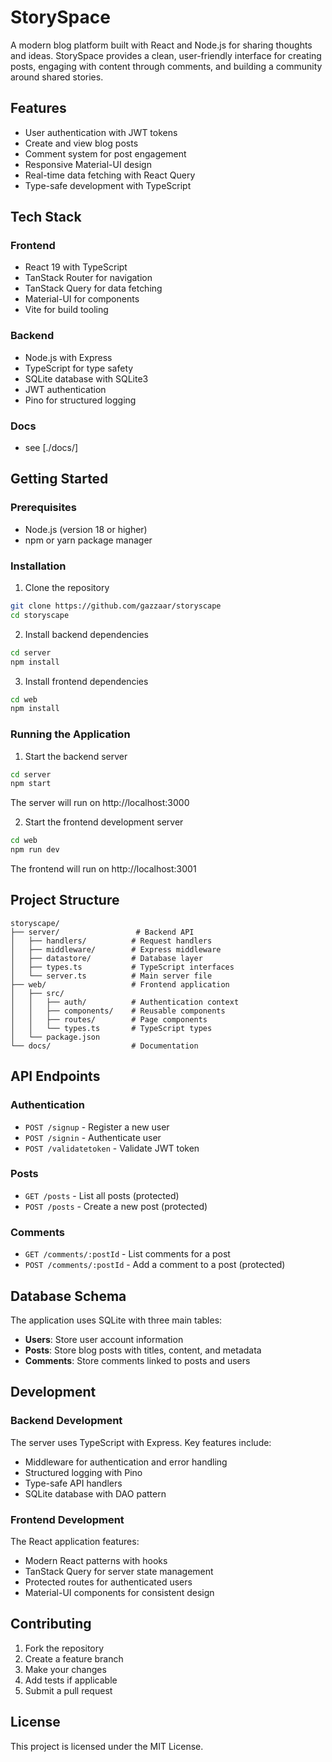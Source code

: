 # StorySpace

A modern blog platform built with React and Node.js for sharing thoughts and ideas. StorySpace provides a clean, user-friendly interface for creating posts, engaging with content through comments, and building a community around shared stories.

## Features

- User authentication with JWT tokens
- Create and view blog posts
- Comment system for post engagement
- Responsive Material-UI design
- Real-time data fetching with React Query
- Type-safe development with TypeScript

## Tech Stack

### Frontend

- React 19 with TypeScript
- TanStack Router for navigation
- TanStack Query for data fetching
- Material-UI for components
- Vite for build tooling

### Backend

- Node.js with Express
- TypeScript for type safety
- SQLite database with SQLite3
- JWT authentication
- Pino for structured logging

### Docs

- see [./docs/]

## Getting Started

### Prerequisites

- Node.js (version 18 or higher)
- npm or yarn package manager

### Installation

1. Clone the repository

```bash
git clone https://github.com/gazzaar/storyscape
cd storyscape
```

2. Install backend dependencies

```bash
cd server
npm install
```

3. Install frontend dependencies

```bash
cd web
npm install
```

### Running the Application

1. Start the backend server

```bash
cd server
npm start
```

The server will run on http://localhost:3000

2. Start the frontend development server

```bash
cd web
npm run dev
```

The frontend will run on http://localhost:3001

## Project Structure

```
storyscape/
├── server/                 # Backend API
│   ├── handlers/          # Request handlers
│   ├── middleware/        # Express middleware
│   ├── datastore/         # Database layer
│   ├── types.ts           # TypeScript interfaces
│   └── server.ts          # Main server file
├── web/                   # Frontend application
│   ├── src/
│   │   ├── auth/          # Authentication context
│   │   ├── components/    # Reusable components
│   │   ├── routes/        # Page components
│   │   └── types.ts       # TypeScript types
│   └── package.json
└── docs/                  # Documentation
```

## API Endpoints

### Authentication

- `POST /signup` - Register a new user
- `POST /signin` - Authenticate user
- `POST /validatetoken` - Validate JWT token

### Posts

- `GET /posts` - List all posts (protected)
- `POST /posts` - Create a new post (protected)

### Comments

- `GET /comments/:postId` - List comments for a post
- `POST /comments/:postId` - Add a comment to a post (protected)

## Database Schema

The application uses SQLite with three main tables:

- **Users**: Store user account information
- **Posts**: Store blog posts with titles, content, and metadata
- **Comments**: Store comments linked to posts and users

## Development

### Backend Development

The server uses TypeScript with Express. Key features include:

- Middleware for authentication and error handling
- Structured logging with Pino
- Type-safe API handlers
- SQLite database with DAO pattern

### Frontend Development

The React application features:

- Modern React patterns with hooks
- TanStack Query for server state management
- Protected routes for authenticated users
- Material-UI components for consistent design

## Contributing

1. Fork the repository
2. Create a feature branch
3. Make your changes
4. Add tests if applicable
5. Submit a pull request

## License

This project is licensed under the MIT License.
